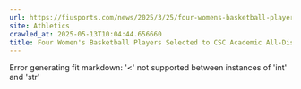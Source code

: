 ```yaml
---
url: https://fiusports.com/news/2025/3/25/four-womens-basketball-players-selected-to-csc-academic-all-district-team.aspx
site: Athletics
crawled_at: 2025-05-13T10:04:44.656660
title: Four Women's Basketball Players Selected to CSC Academic All-District Team - FIU Athletics
---
```


Error generating fit markdown: '<' not supported between instances of 'int' and 'str'